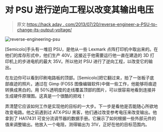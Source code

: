 # 对 PSU 进行逆向工程以改变其输出电压

> 原文:[https://hack aday . com/2013/07/20/reverse-engineer-a-PSU-to-change-its-output-voltage/](https://hackaday.com/2013/07/20/reverse-engineer-a-psu-to-change-its-output-voltage/)

![reverse-engineering-psu](../Images/5e3a4eaba05966d94f7e16e5fce1faf6.png)

[Semicolo]手头有一堆旧 PSU，是他从一些 Lexmark 点阵打印机中取出来的。在他们的库存形式中，他们生产 40V，这接近于他需要运行他一直在建造的 3D 打印机上的步进电机的最大 35V。所以他对 PSU 进行了逆向工程，以改变它的输出。

在左边你可以看到印刷电路板的顶部。[Semicolo]把它翻过来，拍了一张板子底部痕迹的照片。通过在 Gimp (FOSS 图像编辑软件)中做一些工作，他能够将痕迹转换成黑白的。用 50%透明度的走线覆盖顶部的图片，可以很容易地看到连接并生成硬件原理图。这真是一个很酷的把戏！

弄清楚它应该如何工作是实现他的目标的一大步。下一步是看他是否能随心所欲地改变电路。他之前遇到过 ATX·PSU 黑客，他们通过改变参考电压来改变输出。他拿到了 HA17431 可变分流调节器的数据手册。它展示了如何根据一些外部元件的值来调整输出。他放入一个电阻，测得输出为 31V，正好在他的目标范围内。